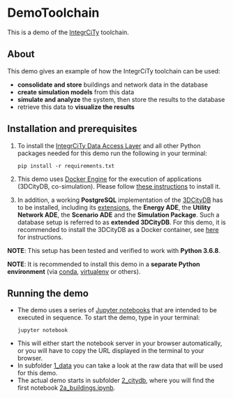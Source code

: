 # DemoToolchain

This is a demo of the [IntegrCiTy](https://www.energy.kth.se/heat-and-power-technology/current-projects/integrcity-1.924848) toolchain.

## About

This demo gives an example of how the IntegrCiTy toolchain can be used:
* **consolidate and store** buildings and network data in the database
* **create simulation models** from this data
* **simulate and analyze** the system, then store the results to the database
* retrieve this data to **visualize the results**

## Installation and prerequisites

1. To install the [IntegrCiTy Data Access Layer](https://github.com/IntegrCiTy/dblayer) and all other Python packages needed for this demo run the following in your terminal:
   ```
   pip install -r requirements.txt
   ```

2. This demo uses [Docker Engine](https://docs.docker.com/engine/) for the execution of applications (3DCityDB, co-simulation).
Please follow [these instructions](https://docs.docker.com/get-docker/) to install it.

3. In addition, a working **PostgreSQL** implementation of the [3DCityDB](https://www.3dcitydb.org) has to be installed, including its [extensions](https://github.com/gioagu/3dcitydb_ade), the **Energy ADE**, the **Utility Network ADE**, the **Scenario ADE** and the **Simulation Package**.
Such a database setup is referred to as **extended 3DCityDB**.
For this demo, it is recommended to install the 3DCityDB as a Docker container, see [here](https://github.com/IntegrCiTy/dblayer/tree/master/scripts) for instructions.

**NOTE**: This setup has been tested and verified to work with **Python 3.6.8**.

**NOTE**: It is recommended to install this demo in a **separate Python environment** (via [conda](https://docs.conda.io/en/latest/), [virtualenv](https://virtualenv.pypa.io/en/latest/) or others).

## Running the demo

* The demo uses a series of [Jupyter notebooks](https://jupyter.org/) that are intended to be executed in sequence.
  To start the demo, type in your terminal:
  ```
  jupyter notebook
  ```
* This will either start the notebook server in your browser automatically, or you will have to copy the URL displayed in the terminal to your browser.
* In subfolder [1_data](./1_data) you can take a look at the raw data that will be used for this demo.
* The actual demo starts in subfolder [2_citydb](./2_citydb), where you will find the first notebook [2a_buildings.ipynb](./2_citydb/2a_buildings.ipynb).
